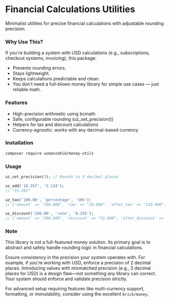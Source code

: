 # Financial Calculations Utilities

Minimalist utilities for precise financial calculations with adjustable rounding precision.

### Why Use This?

If you're building a system with USD calculations (e.g., subscriptions, checkout systems, invoicing), this package:

- Prevents rounding errors.
- Stays lightweight.
- Keeps calculations predictable and clean.
- You don’t need a full-blown money library for simple use cases — just reliable math.

### Features

- High-precision arithmetic using bcmath
- Safe, configurable rounding (uz_set_precision())
- Helpers for tax and discount calculations
- Currency-agnostic: works with any decimal-based currency

### Installation

```bash
composer require usmanzahid/money-utils
```

### Usage

```php
uz_set_precision(3); // Rounds to 3 decimal places

uz_add('10.257', '5.124'); 
// "15.381"

uz_tax('100.00', 'percentage', '10%'); 
// ['amount' => "100.000", 'tax' => "10.000", 'after_tax' => "110.000"]

uz_discount('200.00', 'rate', '0.255'); 
// ['amount' => "200.000", 'discount' => "51.000", 'after_discount' => "149.000"]

```

### Note

This library is not a full-featured money solution. Its primary goal is to abstract and safely handle rounding logic in financial calculations.

Ensure consistency in the precision your system operates with. For example, if you're working with USD, enforce a precision of 2 decimal places. Introducing
values with mismatched precision (e.g., 3 decimal places for USD) is a design flaw—not something any library can correct. Your system should enforce and
validate precision strictly.

For advanced setup requiring features like multi-currency support, formatting, or immutability, consider using the excellent `brick/money`.